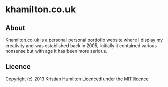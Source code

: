 khamilton.co.uk
===============

## About
Khamilton.co.uk is a personal personal portfolio website where I display my creativity and was established back in 2005, initially it contained various nonsense but with age it has been more serious.

## Licence

Copyright (c) 2013 Kristian Hamilton
Licenced under the [MIT licence](https://github.com/khamiltonuk/khamilton.co.uk.git)
